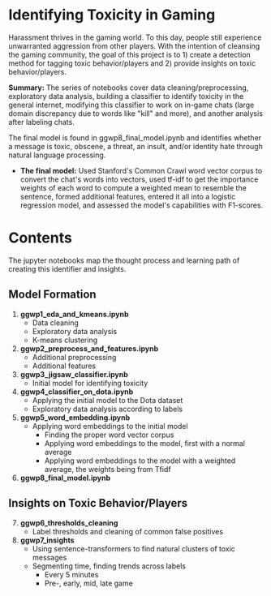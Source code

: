 # Identifying Toxicity in Gaming
Harassment thrives in the gaming world. To this day, people still experience unwarranted aggression from other players. With the intention of cleansing the gaming community, the goal of this project is to 1) create a detection method for tagging toxic behavior/players and 2) provide insights on toxic behavior/players.

**Summary:** The series of notebooks cover data cleaning/preprocessing, exploratory data analysis, building a classifier to identify toxicity in the general internet, modifying this classifier to work on in-game chats (large domain discrepancy due to words like "kill" and more), and another analysis after labeling chats.

The final model is found in ggwp8_final_model.ipynb and identifies whether a message is toxic, obscene, a threat, an insult, and/or identity hate through natural language processing.

  - **The final model:** Used Stanford's Common Crawl word vector corpus to convert the chat's words into vectors, used tf-idf to get the importance weights of each word to compute a weighted mean to resemble the sentence, formed additional features, entered it all into a logistic regression model, and assessed the model's capabilities with F1-scores.

# Contents
The jupyter notebooks map the thought process and learning path of creating this identifier and insights.

## Model Formation ##

1. **ggwp1_eda_and_kmeans.ipynb**
    - Data cleaning
    - Exploratory data analysis
    - K-means clustering
2. **ggwp2_preprocess_and_features.ipynb**
    - Additional preprocessing
    - Additional features
3. **ggwp3_jigsaw_classifier.ipynb**
    - Initial model for identifying toxicity
4. **ggwp4_classifier_on_dota.ipynb**
    - Applying the initial model to the Dota dataset
    - Exploratory data analysis according to labels
5. **ggwp5_word_embedding.ipynb**
    - Applying word embeddings to the initial model
      - Finding the proper word vector corpus
      - Applying word embeddings to the model, first with a normal average
      - Applying word embeddings to the model with a weighted average, the weights being from Tfidf
6. **ggwp8_final_model.ipynb**
## Insights on Toxic Behavior/Players
7. **ggwp6_thresholds_cleaning**
    - Label thresholds and cleaning of common false positives
8. **ggwp7_insights**
    - Using sentence-transformers to find natural clusters of toxic messages
    - Segmenting time, finding trends across labels
      - Every 5 minutes
      - Pre-, early, mid, late game
